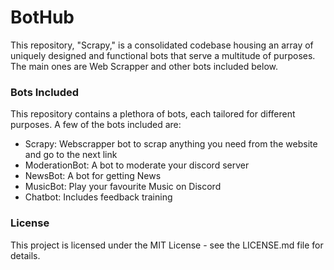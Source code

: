 # BotHub
This repository, "Scrapy," is a consolidated codebase housing an array of uniquely designed and functional bots that serve a multitude of purposes. The main ones are Web Scrapper and other bots included below.

### Bots Included
This repository contains a plethora of bots, each tailored for different purposes. A few of the bots included are:

- Scrapy: Webscrapper bot to scrap anything you need from the website and go to the next link
- ModerationBot: A bot to moderate your discord server
- NewsBot: A bot for getting News
- MusicBot: Play your favourite Music on Discord
- Chatbot: Includes feedback training

### License
This project is licensed under the MIT License - see the LICENSE.md file for details.
 

